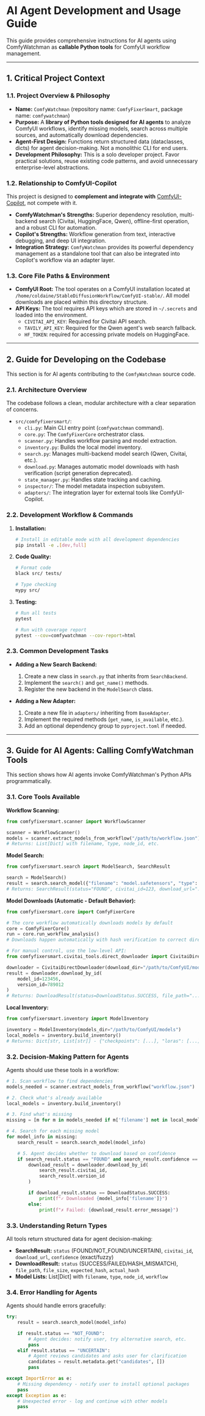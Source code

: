 # AI Agent Development and Usage Guide

This guide provides comprehensive instructions for AI agents using ComfyWatchman as **callable Python tools** for ComfyUI workflow management.

---

## 1. Critical Project Context

### 1.1. Project Overview & Philosophy
*   **Name:** `ComfyWatchman` (repository name: `ComfyFixerSmart`, package name: `comfywatchman`)
*   **Purpose:** A **library of Python tools designed for AI agents** to analyze ComfyUI workflows, identify missing models, search across multiple sources, and automatically download dependencies.
*   **Agent-First Design:** Functions return structured data (dataclasses, dicts) for agent decision-making. Not a monolithic CLI for end users.
*   **Development Philosophy:** This is a solo developer project. Favor practical solutions, reuse existing code patterns, and avoid unnecessary enterprise-level abstractions.

### 1.2. Relationship to ComfyUI-Copilot
This project is designed to **complement and integrate with** [ComfyUI-Copilot](https://github.com/AIDC-AI/ComfyUI-Copilot), not compete with it.

*   **ComfyWatchman's Strengths:** Superior dependency resolution, multi-backend search (Civitai, HuggingFace, Qwen), offline-first operation, and a robust CLI for automation.
*   **Copilot's Strengths:** Workflow generation from text, interactive debugging, and deep UI integration.
*   **Integration Strategy:** `ComfyWatchman` provides its powerful dependency management as a standalone tool that can also be integrated into Copilot's workflow via an adapter layer.

### 1.3. Core File Paths & Environment
*   **ComfyUI Root:** The tool operates on a ComfyUI installation located at `/home/coldaine/StableDiffusionWorkflow/ComfyUI-stable/`. All model downloads are placed within this directory structure.
*   **API Keys:** The tool requires API keys which are stored in `~/.secrets` and loaded into the environment.
    *   `CIVITAI_API_KEY`: Required for Civitai API search.
    *   `TAVILY_API_KEY`: Required for the Qwen agent's web search fallback.
    *   `HF_TOKEN`: required for accessing private models on HuggingFace.

---

## 2. Guide for Developing on the Codebase

This section is for AI agents contributing to the `ComfyWatchman` source code.

### 2.1. Architecture Overview
The codebase follows a clean, modular architecture with a clear separation of concerns.

*   `src/comfyfixersmart/`:
    *   `cli.py`: Main CLI entry point (`comfywatchman` command).
    *   `core.py`: The `ComfyFixerCore` orchestrator class.
    *   `scanner.py`: Handles workflow parsing and model extraction.
    *   `inventory.py`: Builds the local model inventory.
    *   `search.py`: Manages multi-backend model search (Qwen, Civitai, etc.).
    *   `download.py`: Manages automatic model downloads with hash verification (script generation deprecated).
    *   `state_manager.py`: Handles state tracking and caching.
    *   `inspector/`: The model metadata inspection subsystem.
    *   `adapters/`: The integration layer for external tools like ComfyUI-Copilot.

### 2.2. Development Workflow & Commands
1.  **Installation:**
    ```bash
    # Install in editable mode with all development dependencies
    pip install -e .[dev,full]
    ```
2.  **Code Quality:**
    ```bash
    # Format code
    black src/ tests/

    # Type checking
    mypy src/
    ```
3.  **Testing:**
    ```bash
    # Run all tests
    pytest

    # Run with coverage report
    pytest --cov=comfywatchman --cov-report=html
    ```

### 2.3. Common Development Tasks

*   **Adding a New Search Backend:**
    1.  Create a new class in `search.py` that inherits from `SearchBackend`.
    2.  Implement the `search()` and `get_name()` methods.
    3.  Register the new backend in the `ModelSearch` class.

*   **Adding a New Adapter:**
    1.  Create a new file in `adapters/` inheriting from `BaseAdapter`.
    2.  Implement the required methods (`get_name`, `is_available`, etc.).
    3.  Add an optional dependency group to `pyproject.toml` if needed.

---

## 3. Guide for AI Agents: Calling ComfyWatchman Tools

This section shows how AI agents invoke ComfyWatchman's Python APIs programmatically.

### 3.1. Core Tools Available

**Workflow Scanning:**
```python
from comfyfixersmart.scanner import WorkflowScanner

scanner = WorkflowScanner()
models = scanner.extract_models_from_workflow("/path/to/workflow.json")
# Returns: List[Dict] with filename, type, node_id, etc.
```

**Model Search:**
```python
from comfyfixersmart.search import ModelSearch, SearchResult

search = ModelSearch()
result = search.search_model({"filename": "model.safetensors", "type": "checkpoint"})
# Returns: SearchResult(status="FOUND", civitai_id=123, download_url="...", confidence="exact")
```

**Model Downloads (Automatic - Default Behavior):**
```python
from comfyfixersmart.core import ComfyFixerCore

# The core workflow automatically downloads models by default
core = ComfyFixerCore()
run = core.run_workflow_analysis()
# Downloads happen automatically with hash verification to correct directories

# For manual control, use the low-level API:
from comfyfixersmart.civitai_tools.direct_downloader import CivitaiDirectDownloader

downloader = CivitaiDirectDownloader(download_dir="/path/to/ComfyUI/models/checkpoints")
result = downloader.download_by_id(
    model_id=123456,
    version_id=789012
)
# Returns: DownloadResult(status=DownloadStatus.SUCCESS, file_path="...", file_size=..., actual_hash="...")
```

**Local Inventory:**
```python
from comfyfixersmart.inventory import ModelInventory

inventory = ModelInventory(models_dir="/path/to/ComfyUI/models")
local_models = inventory.build_inventory()
# Returns: Dict[str, List[str]] - {"checkpoints": [...], "loras": [...]}
```

### 3.2. Decision-Making Pattern for Agents

Agents should use these tools in a workflow:

```python
# 1. Scan workflow to find dependencies
models_needed = scanner.extract_models_from_workflow("workflow.json")

# 2. Check what's already available
local_models = inventory.build_inventory()

# 3. Find what's missing
missing = [m for m in models_needed if m['filename'] not in local_models.get(m['type'], [])]

# 4. Search for each missing model
for model_info in missing:
    search_result = search.search_model(model_info)

    # 5. Agent decides whether to download based on confidence
    if search_result.status == "FOUND" and search_result.confidence == "exact":
        download_result = downloader.download_by_id(
            search_result.civitai_id,
            search_result.version_id
        )

        if download_result.status == DownloadStatus.SUCCESS:
            print(f"✓ Downloaded {model_info['filename']}")
        else:
            print(f"✗ Failed: {download_result.error_message}")
```

### 3.3. Understanding Return Types

All tools return structured data for agent decision-making:

*   **SearchResult:** `status` (FOUND/NOT_FOUND/UNCERTAIN), `civitai_id`, `download_url`, `confidence` (exact/fuzzy)
*   **DownloadResult:** `status` (SUCCESS/FAILED/HASH_MISMATCH), `file_path`, `file_size`, `expected_hash`, `actual_hash`
*   **Model Lists:** List[Dict] with `filename`, `type`, `node_id`, `workflow`

### 3.4. Error Handling for Agents

Agents should handle errors gracefully:

```python
try:
    result = search.search_model(model_info)

    if result.status == "NOT_FOUND":
        # Agent decides: notify user, try alternative search, etc.
        pass
    elif result.status == "UNCERTAIN":
        # Agent reviews candidates and asks user for clarification
        candidates = result.metadata.get("candidates", [])
        pass

except ImportError as e:
    # Missing dependency - notify user to install optional packages
    pass
except Exception as e:
    # Unexpected error - log and continue with other models
    pass
```
